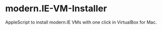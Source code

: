 modern.IE-VM-Installer
======================

AppleScript to install modern.IE VMs with one click in VirtualBox for Mac.
